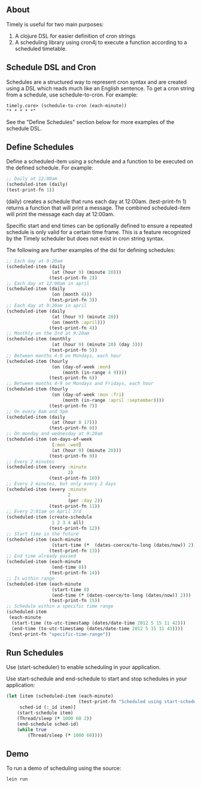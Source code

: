 ## About

Timely is useful for two main purposes:

1. A clojure DSL for easier definition of cron strings
2. A scheduling library using cron4j to execute a function according to a scheduled timetable.

## Schedule DSL and Cron

Schedules are a structured way to represent cron syntax and are created using a DSL which reads much like an English sentence.  To get a cron string from a schedule, use schedule-to-cron.  For example:

	timely.core> (schedule-to-cron (each-minute))
	"* * * * *"
	
See the "Define Schedules" section below for more examples of the schedule DSL.

## Define Schedules

Define a scheduled-item using a schedule and a function to be executed on the defined schedule. For example:

````clojure
;; Daily at 12:00am
(scheduled-item (daily)
(test-print-fn 1))
````

(daily) creates a schedule that runs each day at 12:00am.  (test-print-fn 1) returns a function that will print a message.  The combined scheduled-item will print the message each day at 12:00am.

Specific start and end times can be optionally defined to ensure a repeated schedule is only valid for a certain time frame.  This is a feature recognized by the Timely scheduler but does not exist in cron string syntax.

The following are further examples of the dsl for defining schedules:

````clojure
;; Each day at 9:20am
(scheduled-item (daily
                 (at (hour 9) (minute 20)))
                (test-print-fn 2))
;; Each day at 12:00am in april
(scheduled-item (daily
                 (on (month 4)))
                (test-print-fn 3))
;; Each day at 9:20am in april
(scheduled-item (daily
                 (at (hour 9) (minute 20))
                 (on (month :april)))
                (test-print-fn 4))
;; Monthly on the 3rd at 9:20am
(scheduled-item (monthly
                 (at (hour 9) (minute 20) (day 3)))
                (test-print-fn 5))
;; Between months 4-9 on Mondays, each hour
(scheduled-item (hourly
                 (on (day-of-week :mon)
                     (month (in-range 4 9))))
                (test-print-fn 6))
;; Between months 4-9 on Mondays and Fridays, each hour
(scheduled-item (hourly
                 (on (day-of-week :mon :fri)
                     (month (in-range :april :september))))
                (test-print-fn 7))
;; On every 8am and 5pm
(scheduled-item (daily
                 (at (hour 8 17)))
                (test-print-fn 8))
;; On monday and wednesday at 9:20am
(scheduled-item (on-days-of-week
                 [:mon :wed]
                 (at (hour 9) (minute 20)))
                (test-print-fn 9))
;; Every 2 minutes
(scheduled-item (every :minute
                       2)
                (test-print-fn 10))
;; Every 2 minutes, but only every 2 days
(scheduled-item (every :minute
                       2
                       (per :day 2))
                (test-print-fn 11))
;; Every 2:01am on April 3rd
(scheduled-item (create-schedule
                 1 2 3 4 all)
                (test-print-fn 12))
;; Start time in the future
(scheduled-item (each-minute
                 (start-time (*  (dates-coerce/to-long (dates/now)) 2)))
                (test-print-fn 13))
;; End time already passed
(scheduled-item (each-minute
                 (end-time 0))
                (test-print-fn 14))
;; Is within range
(scheduled-item (each-minute
                 (start-time 0)
                 (end-time (* (dates-coerce/to-long (dates/now)) 2)))
                (test-print-fn 15))
;; Schedule within a specific time range
(scheduled-item
 (each-minute
  (start-time (to-utc-timestamp (dates/date-time 2012 5 15 11 42)))
  (end-time (to-utc-timestamp (dates/date-time 2012 5 15 11 43))))
 (test-print-fn "specific-time-range"))
````     
          
## Run Schedules

Use (start-scheduler) to enable scheduling in your application.

Use start-schedule and end-schedule to start and stop schedules in your application:

````clojure
(let [item (scheduled-item (each-minute)
    	                   (test-print-fn "Scheduled using start-schedule"))
     sched-id (:_id item)]
    (start-schedule item)
    (Thread/sleep (* 1000 60 2))
    (end-schedule sched-id)
	(while true
		(Thread/sleep (* 1000 60))))
````
      
## Demo
To run a demo of scheduling using the source:

	lein run
	